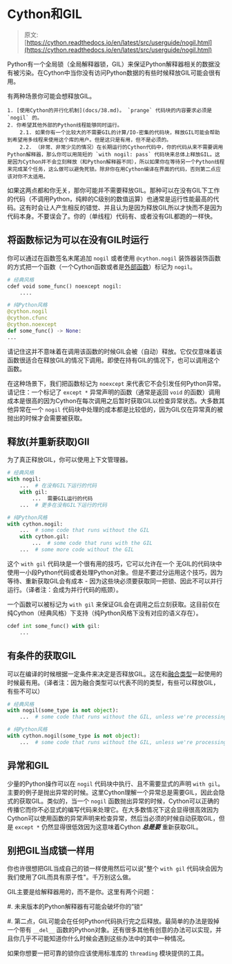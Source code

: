 # Cython和GIL

> 原文: [https://cython.readthedocs.io/en/latest/src/userguide/nogil.html](https://cython.readthedocs.io/en/latest/src/userguide/nogil.html)

Python有一个全局锁（全局解释器锁，GIL）来保证Python解释器相关的数据没有被污染。在Cython中当你没有访问Python数据的有些时候释放GIL可能会很有用。

有两种场景你可能会想释放GIL。

    1. [使用Cython的并行化机制](docs/38.md)。 `prange` 代码块的内容要求必须是 `nogil` 的。
    2. 你希望其他外部的Python线程能够同时运行。
        2.1. 如果你有一个比较大的不需要GIL的计算/IO-密集的代码块，释放GIL可能会帮助到希望用多线程来使用这个库的用户。但是这只是有用，但不是必须的。
        2.2. （非常、非常少见的情况）在长期运行的Cython代码中，你的代码从来不需要调用Python解释器，那么你可以用简短的 `with nogil: pass` 代码块来总体上释放GIL。这是因为Cython并不会立刻释放（和Python解释器不同），所以如果你在等待另一个Python线程来完成某个任务，这么做可以避免死锁。除非你在用Cython编译在界面的代码，否则第二点应该对你不太适用。

如果这两点都和你无关，那你可能并不需要释放GIL。那种可以在没有GIL下工作的代码（不调用Python，纯粹的C级别的数值运算）也通常是运行性能最高的代码。这有时会让人产生相反的错觉、并且认为是因为释放GIL所以才快而不是因为代码本身。不要误会了。你的（单线程）代码有、或者没有GIL都跑的一样快。

## 将函数标记为可以在没有GIL时运行

你可以通过在函数签名末尾追加 `nogil` 或者使用 `@cython.nogil` 装饰器装饰函数的方式把一个函数（一个Cython函数或者是[外部函数](docs/28.md#释放-gil)）标记为 `nogil`。

```python
# 经典风格
cdef void some_func() noexcept nogil:
    ....

# 纯Python风格
@cython.nogil
@cython.cfunc
@cython.noexcept
def some_func() -> None:
...
```

请记住这并不意味着在调用该函数的时候GIL会被（自动）释放。它仅仅意味着该函数很适合在释放GIL的情况下调用。即使在持有GIL的情况下，也可以调用这个函数。

在这种场景下，我们把函数标记为 `noexcept` 来代表它不会引发任何Python异常。请记住：一个标记了 `except *` 异常声明的函数（通常是返回 `void` 的函数）调用成本是很高的因为Cython在每次调用之后暂时获取GIL以检查异常状态。大多数其他异常在一个 `nogil` 代码块中处理的成本都是比较低的，因为GIL仅在异常真的被抛出的时候才会需要被获取。

## 释放(并重新获取)GIl

为了真正释放GIL，你可以使用上下文管理器。

```python
# 经典风格
with nogil:
    ...  # 在没有GIL下运行的代码
    with gil:
        ...  需要GIL运行的代码
    ...  # 更多在没有GIL下运行的代码

# 纯Python风格
with cython.nogil:
    ...  # some code that runs without the GIL
    with cython.gil:
        ...  # some code that runs with the GIL
    ...  # some more code without the GIL
```

这个 `with gil` 代码块是一个很有用的技巧，它可以允许在一个 无GIL的代码块中使用一小段Python代码或者处理Python对象。但是不要过分运用这个技巧，因为等待、重新获取GIL会有成本 - 因为这些块必须要获取同一把锁、因此不可以并行运行。（译者注：会成为并行代码的瓶颈）。

一个函数可以被标记为 `with gil` 来保证GIL会在调用之后立刻获取。这目前仅在纯Cython（经典风格）下支持（纯Python风格下没有对应的语义存在）。

```python
cdef int some_func() with gil:
    ...
```

## 有条件的获取GIL

可以在编译的时候根据一定条件来决定是否释放GIL。这在和[融合类型](docs/32.md)一起使用的时候最有用。（译者注：因为融合类型可以代表不同的类型，有些可以释放GIL，有些不可以）

```python
# 经典风格
with nogil(some_type is not object):
    ...  # some code that runs without the GIL, unless we're processing objects

# 纯Python风格
with cython.nogil(some_type is not object):
    ...  # some code that runs without the GIL, unless we're processing objects
```

## 异常和GIL

少量的Python操作可以在 `nogil` 代码块中执行、且不需要显式的声明 `with gil`。主要的例子是抛出异常的时候。这里Cython理解一个异常总是需要GIL，因此会隐式的获取GIL。类似的，当一个 `nogil` 函数抛出异常的时候，Cython可以正确的传播它而你不必显式的编写代码来处理它。在大多数情况下这会显得很高效因为Cython可以使用函数的异常声明来检查异常，然后当必须的时候自动获取GIL，但是 `except *` 仍然显得很低效因为这意味着Cython ***总是要*** 重新获取GIL。

## 别把GIL当成锁一样用

你也许很想把GIL当成自己的锁一样使用然后可以说"整个 `with gil` 代码块会因为我们使用了GIL而具有原子性"。千万别这么做。

GIL主要是给解释器用的，而不是你。这里有两个问题：

#. 未来版本的Python解释器有可能会破坏你的”锁“

#. 第二点，GIL可能会在任何Python代码执行完之后释放。最简单的办法是毁掉一个带有 `__del__` 函数的Python对象。还有很多其他有创意的办法可以实现，并且你几乎不可能知道你什么时候会遇到这些办法中的其中一种情况。 

如果你想要一把可靠的锁你应该使用标准库的 `threading` 模块提供的工具。
